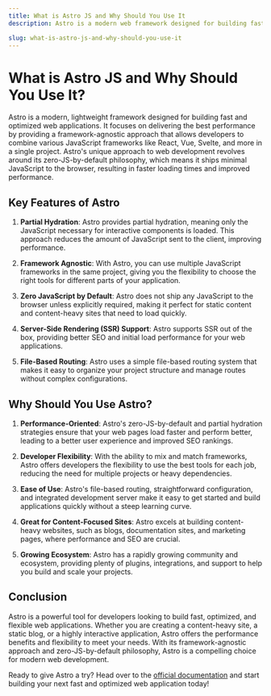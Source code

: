 ```yaml
---
title: What is Astro JS and Why Should You Use It
description: Astro is a modern web framework designed for building fast and optimized web applications by minimizing JavaScript and leveraging partial hydration. Discover how Astro's performance-oriented approach, flexibility with multiple frameworks, and ease of use make it an ideal choice for content-heavy websites, blogs, and more.

slug: what-is-astro-js-and-why-should-you-use-it
---
```


# What is Astro JS and Why Should You Use It?

Astro is a modern, lightweight framework designed for building fast and optimized web applications. It focuses on delivering the best performance by providing a framework-agnostic approach that allows developers to combine various JavaScript frameworks like React, Vue, Svelte, and more in a single project. Astro's unique approach to web development revolves around its zero-JS-by-default philosophy, which means it ships minimal JavaScript to the browser, resulting in faster loading times and improved performance.

## Key Features of Astro

1. **Partial Hydration**: Astro provides partial hydration, meaning only the JavaScript necessary for interactive components is loaded. This approach reduces the amount of JavaScript sent to the client, improving performance.
   
2. **Framework Agnostic**: With Astro, you can use multiple JavaScript frameworks in the same project, giving you the flexibility to choose the right tools for different parts of your application.

3. **Zero JavaScript by Default**: Astro does not ship any JavaScript to the browser unless explicitly required, making it perfect for static content and content-heavy sites that need to load quickly.

4. **Server-Side Rendering (SSR) Support**: Astro supports SSR out of the box, providing better SEO and initial load performance for your web applications.

5. **File-Based Routing**: Astro uses a simple file-based routing system that makes it easy to organize your project structure and manage routes without complex configurations.

## Why Should You Use Astro?

1. **Performance-Oriented**: Astro's zero-JS-by-default and partial hydration strategies ensure that your web pages load faster and perform better, leading to a better user experience and improved SEO rankings.

2. **Developer Flexibility**: With the ability to mix and match frameworks, Astro offers developers the flexibility to use the best tools for each job, reducing the need for multiple projects or heavy dependencies.

3. **Ease of Use**: Astro's file-based routing, straightforward configuration, and integrated development server make it easy to get started and build applications quickly without a steep learning curve.

4. **Great for Content-Focused Sites**: Astro excels at building content-heavy websites, such as blogs, documentation sites, and marketing pages, where performance and SEO are crucial.

5. **Growing Ecosystem**: Astro has a rapidly growing community and ecosystem, providing plenty of plugins, integrations, and support to help you build and scale your projects.

## Conclusion

Astro is a powerful tool for developers looking to build fast, optimized, and flexible web applications. Whether you are creating a content-heavy site, a static blog, or a highly interactive application, Astro offers the performance benefits and flexibility to meet your needs. With its framework-agnostic approach and zero-JS-by-default philosophy, Astro is a compelling choice for modern web development.

Ready to give Astro a try? Head over to the [official documentation](https://docs.astro.build) and start building your next fast and optimized web application today!
